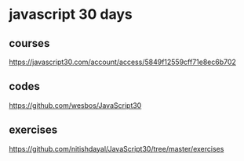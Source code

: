 # javascript 30 days  


## courses  
https://javascript30.com/account/access/5849f12559cff71e8ec6b702  

## codes
https://github.com/wesbos/JavaScript30  

## exercises  
https://github.com/nitishdayal/JavaScript30/tree/master/exercises  


